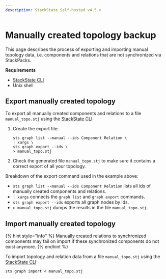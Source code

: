 ```yaml
---
description: StackState Self-hosted v4.5.x
---
```


# Manually created topology backup


This page describes the process of exporting and importing manual topology data, i.e. components and relations that are not synchronized via StackPacks.

**Requirements**

* [StackState CLI](/setup/cli-install.md)
* Unix shell

## Export manually created topology

To export all manually created components and relations to a file `manual_topo.stj` using the [StackState CLI](/setup/cli-install.md):

1. Create the export file:

   ```text
   sts graph list --manual --ids Component Relation \
   | xargs \
   sts graph export --ids \
   > manual_topo.stj
   ```

2. Check the generated file `manual_topo.stj` to make sure it contains a correct export of all your topology.

Breakdown of the export command used in the example above:

* `sts graph list --manual --ids Component Relation` lists all ids of manually created components and relations.
* `| xargs` connects the `graph list` and `graph export` commands.
* `sts graph export --ids` exports all graph nodes by ids.
* `> manual_topo.stj` dumps the results in the file `manual_topo.stj`.

## Import manually created topology

{% hint style="info" %}
Manually created relations to synchronized components may fail on import if these synchronized components do not exist anymore.
{% endhint %}

To import topology and relation data from a file `manual_topo.stj` using the [StackState CLI](/setup/cli-install.md):

```text
sts graph import < manual_topo.stj
```

